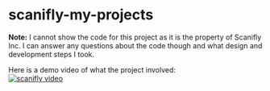 # scanifly-my-projects
**Note:** I cannot show the code for this project as it is the property of Scanifly Inc. I can answer any questions about the code though and what design and development steps I took.

Here is a demo video of what the project involved: \
[![scanifly video](https://img.youtube.com/vi/bm8szKHLyO0/0.jpg)](https://www.youtube.com/watch?v=bm8szKHLyO0)
